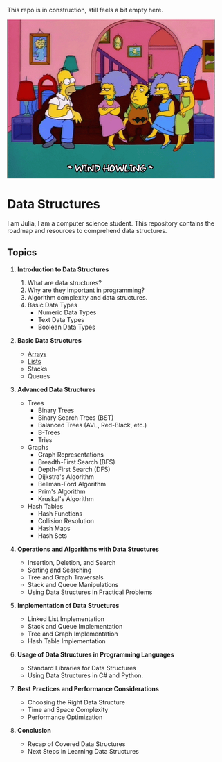 This repo is in construction, still feels a bit empty here.

![<p><a href="https://giphy.com/gifs/season-6-the-simpsons-6x18-xT5LMBIW4I7671tqX6">via GIPHY</a></p>](assets\images\giphy.gif)

# Data Structures

I am Julia, I am a computer science student. This repository contains the roadmap and resources to comprehend data structures.

## Topics
1. **Introduction to Data Structures**
   1. What are data structures?
   2. Why are they important in programming?
   3. Algorithm complexity and data structures.
   4. Basic Data Types
      - Numeric Data Types
      - Text Data Types
      - Boolean Data Types

2. **Basic Data Structures**
   - [Arrays](basic-data-structures\arrays\intro.md)
   - [Lists](basic-data-structures\lists\intro.md)
   - Stacks
   - Queues

3. **Advanced Data Structures**
   - Trees
     - Binary Trees
     - Binary Search Trees (BST)
     - Balanced Trees (AVL, Red-Black, etc.)
     - B-Trees
     - Tries
   - Graphs
     - Graph Representations
     - Breadth-First Search (BFS)
     - Depth-First Search (DFS)
     - Dijkstra's Algorithm
     - Bellman-Ford Algorithm
     - Prim's Algorithm
     - Kruskal's Algorithm
   - Hash Tables
     - Hash Functions
     - Collision Resolution
     - Hash Maps
     - Hash Sets

4. **Operations and Algorithms with Data Structures**
   - Insertion, Deletion, and Search
   - Sorting and Searching
   - Tree and Graph Traversals
   - Stack and Queue Manipulations
   - Using Data Structures in Practical Problems

5. **Implementation of Data Structures**
   - Linked List Implementation
   - Stack and Queue Implementation
   - Tree and Graph Implementation
   - Hash Table Implementation

6. **Usage of Data Structures in Programming Languages**
   - Standard Libraries for Data Structures
   - Using Data Structures in C# and Python.

7. **Best Practices and Performance Considerations**
   - Choosing the Right Data Structure
   - Time and Space Complexity
   - Performance Optimization

8. **Conclusion**
   - Recap of Covered Data Structures
   - Next Steps in Learning Data Structures
